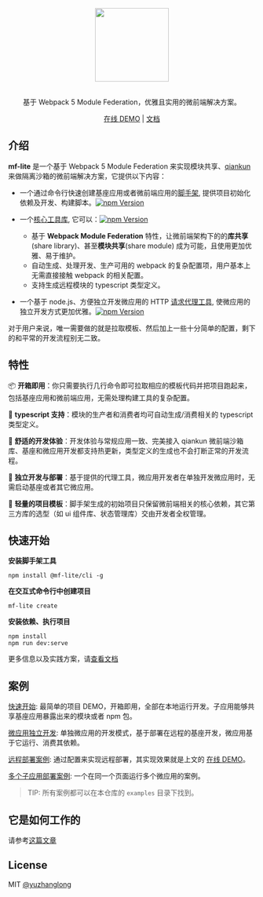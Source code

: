 <div align="center">
<a href="https://github.com/yuzhanglong/mf-lite">
  <img src="https://user-images.githubusercontent.com/56540811/137176565-c6f240c2-73ee-4b9d-bc18-11b29e4512a4.png" width="150">
</a>
</div>
<br/>

<div align="center">

基于 Webpack 5 Module Federation，优雅且实用的微前端解决方案。

</div>

<div align="center">

[在线 DEMO](https://mf-lite-quick-start-base-app.vercel.app/) | [文档](https://ph3xmz5sya.feishu.cn/docs/doccnGEPiy8D3DJTZw6S05QJW4f)
</div>


## 介绍

**mf-lite** 是一个基于 Webpack 5 Module Federation 来实现模块共享、[qiankun](https://github.com/umijs/qiankun) 来做隔离沙箱的微前端解决方案，它提供以下内容：

- 一个通过命令行快速创建基座应用或者微前端应用的[脚手架](https://github.com/yuzhanglong/mf-lite), 提供项目初始化依赖及开发、构建脚本。[![npm Version](https://img.shields.io/npm/v/@mf-lite/cli.svg)](https://www.npmjs.com/package/@mf-lite/cli)

- 一个[核心工具库](https://github.com/yuzhanglong/mf-lite/tree/master/packages/core), 它可以：[![npm Version](https://img.shields.io/npm/v/@mf-lite/core.svg)](https://www.npmjs.com/package/@mf-lite/core)
  - 基于 **Webpack Module Federation** 特性，让微前端架构下的的**库共享**(share library)、甚至**模块共享**(share module) 成为可能，且使用更加优雅、易于维护。
  - 自动生成、处理开发、生产可用的 webpack 的复杂配置项，用户基本上无需直接接触 webpack 的相关配置。
  - 支持生成远程模块的 typescript 类型定义。

- 一个基于 node.js、方便独立开发微应用的 HTTP [请求代理工具](https://github.com/yuzhanglong/attachments/tree/main/packages/proxy), 使微应用的独立开发方式更加优雅。[![npm Version](https://img.shields.io/npm/v/@attachments/proxy.svg)](https://www.npmjs.com/package/@attachments/proxy)


对于用户来说，唯一需要做的就是拉取模板、然后加上一些十分简单的配置，剩下的和平常的开发流程别无二致。

## 特性

📦 **开箱即用**：你只需要执行几行命令即可拉取相应的模板代码并把项目跑起来，包括基座应用和微前端应用，无需处理构建工具的复杂配置。

🤩 **typescript 支持**：模块的生产者和消费者均可自动生成/消费相关的 typescript 类型定义。

🚀 **舒适的开发体验**：开发体验与常规应用一致、完美接入 qiankun 微前端沙箱库、基座和微应用开发都支持热更新，类型定义的生成也不会打断正常的开发流程。

🔨 **独立开发与部署**：基于提供的代理工具，微应用开发者在单独开发微应用时，无需启动基座或者其它微应用。

🌟 **轻量的项目模板**：脚手架生成的初始项目只保留微前端相关的核心依赖，其它第三方库的选型（如 ui 组件库、状态管理库）交由开发者全权管理。

## 快速开始

**安装脚手架工具**

```shell
npm install @mf-lite/cli -g
```

**在交互式命令行中创建项目**

```shell
mf-lite create
```

**安装依赖、执行项目**

```shell
npm install
npm run dev:serve
```

更多信息以及实践方案，请[查看文档](https://yuzhanglong.feishu.cn/docs/doccnGEPiy8D3DJTZw6S05QJW4f)

## 案例

[快速开始](https://github.com/yuzhanglong/mf-lite/tree/master/examples/quick-start): 最简单的项目 DEMO，开箱即用，全部在本地运行开发。子应用能够共享基座应用暴露出来的模块或者 npm 包。

[微应用独立开发](https://github.com/yuzhanglong/mf-lite/tree/master/examples/micro-app-only): 单独微应用的开发模式，基于部署在远程的基座开发，微应用基于它运行、消费其依赖。

[远程部署案例](https://github.com/yuzhanglong/mf-lite/tree/master/examples/remote-deploy): 通过配置来实现远程部署，其实现效果就是上文的 [在线 DEMO](https://mf-lite-quick-start-base-app.vercel.app/)。

[多个子应用部署案例](https://github.com/yuzhanglong/mf-lite/tree/master/examples/multiply-micro-app): 一个在同一个页面运行多个微应用的案例。

> TIP: 所有案例都可以在本仓库的 `examples` 目录下找到。

## 它是如何工作的

请参考[这篇文章](https://zhuanlan.zhihu.com/p/422460780)

## License

MIT [@yuzhanglong](https://github.com/yuzhanglong)
